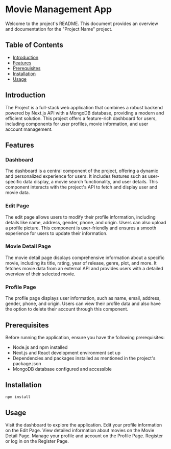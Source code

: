 # Movie Management App

Welcome to the project's README. This document provides an overview and documentation for the "Project Name" project.

## Table of Contents

- [Introduction](#introduction)
- [Features](#features)
- [Prerequisites](#prerequisites)
- [Installation](#installation)
- [Usage](#usage)

## Introduction

The Project is a full-stack web application that combines a robust backend powered by Next.js API with a MongoDB database, providing a modern and efficient solution. This project offers a feature-rich dashboard for users, including components for user profiles, movie information, and user account management.

## Features

### Dashboard

The dashboard is a central component of the project, offering a dynamic and personalized experience for users. It includes features such as user-specific data display, a movie search functionality, and user details. This component interacts with the project's API to fetch and display user and movie data.

### Edit Page

The edit page allows users to modify their profile information, including details like name, address, gender, phone, and origin. Users can also upload a profile picture. This component is user-friendly and ensures a smooth experience for users to update their information.

### Movie Detail Page

The movie detail page displays comprehensive information about a specific movie, including its title, rating, year of release, genre, plot, and more. It fetches movie data from an external API and provides users with a detailed overview of their selected movie.

### Profile Page

The profile page displays user information, such as name, email, address, gender, phone, and origin. Users can view their profile data and also have the option to delete their account through this component.

## Prerequisites

Before running the application, ensure you have the following prerequisites:

- Node.js and npm installed
- Next.js and React development environment set up
- Dependencies and packages installed as mentioned in the project's package.json
- MongoDB database configured and accessible

## Installation

```bash
npm install
```

## Usage

Visit the dashboard to explore the application.
Edit your profile information on the Edit Page.
View detailed information about movies on the Movie Detail Page.
Manage your profile and account on the Profile Page.
Register or log in on the Register Page.
